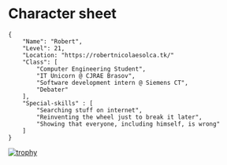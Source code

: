 # Character sheet
```
{
    "Name": "Robert",  
    "Level": 21,  
    "Location: "https://robertnicolaesolca.tk/"
    "Class": [
        "Computer Engineering Student",
        "IT Unicorn @ CJRAE Brasov",
        "Software development intern @ Siemens CT",
        "Debater"
    ],
    "Special-skills" : [
        "Searching stuff on internet",
        "Reinventing the wheel just to break it later",
        "Showing that everyone, including himself, is wrong"
    ]
} 
```
[![trophy](https://github-profile-trophy.vercel.app/?username=q1e123)](https://github.com/ryo-ma/github-profile-ryo-ma)
